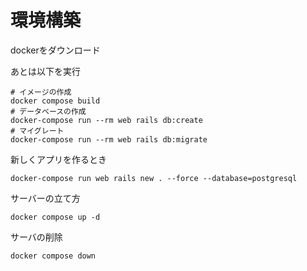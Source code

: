# 環境構築

dockerをダウンロード

あとは以下を実行
```
# イメージの作成
docker compose build
# データベースの作成
docker-compose run --rm web rails db:create
# マイグレート
docker-compose run --rm web rails db:migrate
```

新しくアプリを作るとき
```
docker-compose run web rails new . --force --database=postgresql
```

サーバーの立て方
```
docker compose up -d
```

サーバの削除
```
docker compose down
```